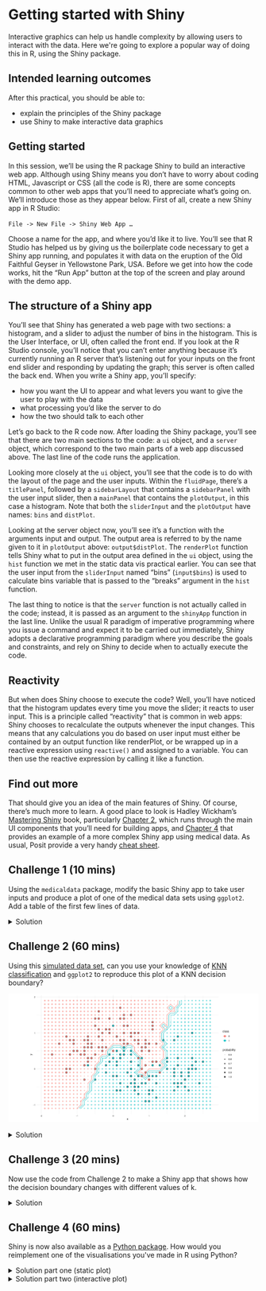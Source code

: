 # Getting started with Shiny

Interactive graphics can help us handle complexity by allowing users to interact with the data. Here we're going to explore a popular way of doing this in R, using the Shiny package.

## Intended learning outcomes
After this practical, you should be able to:
* explain the principles of the Shiny package
* use Shiny to make interactive data graphics

## Getting started

In this session, we’ll be using the R package Shiny to build an interactive web app. Although using Shiny means you don’t have to worry about coding HTML, Javascript or CSS (all the code is R), there are some concepts common to other web apps that you’ll need to appreciate what’s going on. We’ll introduce those as they appear below. First of all, create a new Shiny app in R Studio:

```File -> New File -> Shiny Web App …```

Choose a name for the app, and where you’d like it to live. You’ll see that R Studio has helped us by giving us the boilerplate code necessary to get a Shiny app running, and populates it with data on the eruption of the Old Faithful Geyser in Yellowstone Park, USA. Before we get into how the code works, hit the “Run App” button at the top of the screen and play around with the demo app.

## The structure of a Shiny app

You’ll see that Shiny has generated a web page with two sections: a histogram, and a slider to adjust the number of bins in the histogram. This is the User Interface, or UI, often called the front end. If you look at the R Studio console, you’ll notice that you can’t enter anything because it’s currently running an R server that’s listening out for your inputs on the front end slider and responding by updating the graph; this server is often called the back end. When you write a Shiny app, you’ll specify:

* how you want the UI to appear and what levers you want to give the user to play with the data
* what processing you’d like the server to do
* how the two should talk to each other

Let’s go back to the R code now. After loading the Shiny package, you’ll see that there are two main sections to the code: a `ui` object, and a `server` object, which correspond to the two main parts of a web app discussed above. The last line of the code runs the application.

Looking more closely at the `ui` object, you’ll see that the code is to do with the layout of the page and the user inputs. Within the `fluidPage`, there’s a `titlePanel`, followed by a `sidebarLayout` that contains a `sidebarPanel` with the user input slider, then a `mainPanel` that contains the `plotOutput`, in this case a histogram. Note that both the `sliderInput` and the `plotOutput` have names: `bins` and `distPlot`.

Looking at the server object now, you’ll see it’s a function with the arguments input and output. The output area is referred to by the name given to it in `plotOutput` above: `output$distPlot`. The `renderPlot` function tells Shiny what to put in the output area defined in the `ui` object, using the `hist` function we met in the static data vis practical earlier. You can see that the user input from the `sliderInput` named “bins” (`input$bins`) is used to calculate bins variable that is passed to the “breaks” argument in the `hist` function.

The last thing to notice is that the `server` function is not actually called in the code; instead, it is passed as an argument to the `shinyApp` function in the last line. Unlike the usual R paradigm of imperative programming where you issue a command and expect it to be carried out immediately, Shiny adopts a declarative programming paradigm where you describe the  goals and constraints, and rely on Shiny to decide when to actually execute the code.

## Reactivity

But when does Shiny choose to execute the code? Well, you’ll have noticed that the histogram updates every time you move the slider; it reacts to user input. This is a principle called “reactivity” that is common in web apps: Shiny chooses to recalculate the outputs whenever the input changes. This means that any calculations you do based on user input must either be contained by an output function like renderPlot, or be wrapped up in a reactive expression using `reactive()` and assigned to a variable. You can then use the reactive expression by calling it like a function.

## Find out more

That should give you an idea of the main features of Shiny. Of course, there’s much more to learn. A good place to look is Hadley Wickham’s [Mastering Shiny](https://mastering-shiny.org/index.html) book, particularly [Chapter 2](https://mastering-shiny.org/basic-ui.html), which runs through the main UI components that you’ll need for building apps, and [Chapter 4](https://mastering-shiny.org/basic-case-study.html) that provides an example of a more complex Shiny app using medical data. As usual, Posit provide a very handy [cheat sheet](https://rstudio.github.io/cheatsheets/html/shiny.html).

## Challenge 1 (10 mins)
Using the `medicaldata` package, modify the basic Shiny app to take user inputs and produce a plot of one of the medical data sets using `ggplot2`. Add a table of the first few lines of data.

<details>
<summary>Solution</summary>

```R
library(shiny)
library(medicaldata)
library(ggplot2)

# Define UI for application that draws a histogram
ui <- fluidPage(

    # Application title
    titlePanel("Baseline polyp count in males and females"),

    # Flexible fluid row with narrow column for slider input for number of bins 
    fluidRow(
        column(width=4,
            sliderInput("bins",
                        "Number of bins:",
                        min = 1,
                        max = 50,
                        value = 30)
        ),

        # Show a plot of the generated distribution
        column(width=8,
           plotOutput("distPlot")
        )
    ),
    
    # A new row for the data table
    fluidRow(
      column(width=12,
             DT::DTOutput("dat_table")
      )
    )
)

# Define server logic required to draw a histogram
server <- function(input, output) {

    # Render the plot
    output$distPlot <- renderPlot({
      
      ggplot(polyps, aes(x=baseline, colour=sex, fill=sex)) +
        geom_histogram(alpha=0.5, position="identity", bins=input$bins) +
        facet_grid(sex ~ .)
      
    })
    
    # Render the table
    output$dat_table <- DT::renderDT(polyps, options=list(pageLength=10))
}

# Run the application 
shinyApp(ui = ui, server = server)

```

</details>

## Challenge 2 (60 mins)
Using this [simulated data set](moons.csv), can you use your knowledge of [KNN classification](https://www.rdocumentation.org/packages/class/versions/7.3-23/topics/knn) and `ggplot2` to reproduce this plot of a KNN decision boundary?

![plot of a KNN decision boundary](knn.png)

<details>
<summary>Solution</summary>

```R

library(readr)
library(ggplot2)
library(dplyr)
library(class)

train <- read_csv("moons.csv") |>
  mutate(cl=as.factor(cl))

# Define the grid limits
x_min <- min(train$x) - 0.2
x_max <- max(train$x) + 0.2
y_min <- min(train$y) - 0.2
y_max <- max(train$y) + 0.2

# Create a grid of values
test <- expand.grid(x = seq(x_min, x_max, by = 0.1),
                    y = seq(y_min, y_max, by = 0.1))


# Train the k-NN model and predict on the grid
k <- 20  # Number of neighbors
classif <- knn(train = train[,1:2], prob = TRUE, test = test, 
                         cl = train$cl, k = k)

prob <- attr(classif, "prob")

dataf <- bind_rows(mutate(test,
                          prob=prob,
                          cls=0,
                          prob_cls=ifelse(classif==cls,
                                          1, 0)),
                   mutate(test,
                          prob=prob,
                          cls=1,
                          prob_cls=ifelse(classif==cls,
                                          1, 0))) |>
  mutate(cls=as.factor(cls))


ggplot(dataf) +
  geom_point(aes(x=x, y=y, col=cls, size=prob, alpha=0.2),
             data = mutate(test, cls=classif),
             show.legend=c(alpha=FALSE, cls=TRUE, prob=TRUE)) + 
  scale_size(range=c(0,1.5)) +
  geom_contour(aes(x=x, y=y, z=prob_cls, group=cls, color=cls),
               bins=2,
               data=dataf) +
  geom_point(aes(x=x, y=y, col=cl),
             size=2,
             data=train) +
  geom_point(aes(x=x, y=y),
             size=2, shape=1,
             data=train) +
  labs(title = "KNN decision boundary") +
  guides(colour=guide_legend("class"),
         size=guide_legend("probability")) +
  theme_minimal()

```

</details>


## Challenge 3 (20 mins)
Now use the code from Challenge 2 to make a Shiny app that shows how the decision boundary changes with different values of k.

<details>
<summary>Solution</summary>

```R

library(readr)
library(ggplot2)
library(dplyr)
library(class)
library(markdown)

train <- read_csv("moons.csv") |>
  mutate(cl=as.factor(cl))

# Define the grid limits
x_min <- min(train$x) - 0.2
x_max <- max(train$x) + 0.2
y_min <- min(train$y) - 0.2
y_max <- max(train$y) + 0.2

# Create a grid of values
test <- expand.grid(x = seq(x_min, x_max, by = 0.1),
                    y = seq(y_min, y_max, by = 0.1))

# Define UI for application that draws a histogram
ui <- fluidPage(

    # Application title
    titlePanel("Value of k in KNN"),

    # Flexible fluid row with narrow column for slider input for value of k
    fluidRow(
      column(width=8,
             includeMarkdown("knn.md")
      ),  
      
      column(width=4,
            sliderInput("k",
                        "Value of k:",
                        min = 1,
                        max = 100,
                        value = 5)
      )

    ),
    
    fluidRow(
      column(width=12,
             plotOutput("decision_plot", height="500px")
      )
    )
    
)


# Define server logic required to draw a histogram
server <- function(input, output) {
  
  # Render the plot
  output$decision_plot <- renderPlot({
    
    classif <- knn(train = train[,1:2], prob = TRUE, test = test, 
                   cl = train$cl, k = input$k)
    
    prob <- attr(classif, "prob")
    
    dataf <- bind_rows(mutate(test,
                              prob=prob,
                              cls=0,
                              prob_cls=ifelse(classif==cls,
                                              1, 0)),
                       mutate(test,
                              prob=prob,
                              cls=1,
                              prob_cls=ifelse(classif==cls,
                                              1, 0))) |>
      mutate(cls=as.factor(cls))
    
    ggplot(dataf) +
      coord_fixed() +
      geom_point(aes(x=x, y=y, col=cls, size=prob, alpha=0.2),
                 data = mutate(test, cls=classif),
                 show.legend=c(alpha=FALSE, cls=TRUE, prob=TRUE)) + 
      scale_size(range=c(0,2)) +
      geom_contour(aes(x=x, y=y, z=prob_cls, group=cls, color=cls),
                   bins=2,
                   data=dataf) +
      geom_point(aes(x=x, y=y, col=cl),
                 size=3,
                 data=train) +
      geom_point(aes(x=x, y=y),
                 size=3, shape=1,
                 data=train) +
      guides(colour=guide_legend("class"),
             size=guide_legend("probability")) +
      theme_minimal()
    
  })
    
}

# Run the application 
shinyApp(ui = ui, server = server)

```

</details>

## Challenge 4 (60 mins)
Shiny is now also available as a [Python package](https://shiny.posit.co/py/). How would you reimplement one of the visualisations you've made in R using Python?

<details>
<summary>Solution part one (static plot)</summary>

```python

import pandas as pd
import numpy as np
from sklearn.neighbors import KNeighborsClassifier
from plotnine import ggplot, aes, geom_point, scale_size, guides, guide_legend, theme_tufte
import matplotlib.pyplot as plt

# Load the dataset
train = pd.read_csv('./moons.csv')
train.cl = train.cl.astype('category')

# Find the min and max values for x and y to create a grid for test
x_min = train['x'].min() - 0.2
x_max = train['x'].max() + 0.2
y_min = train['y'].min() - 0.2
y_max = train['y'].max() + 0.2

test = pd.DataFrame([(x,y) for x in np.arange(x_min, x_max + 0.1, 0.1) for y in np.arange(y_min, y_max + 0.1, 0.1)],
                    columns=['x', 'y'])

# Set the value of k for KNN and fit the model
k = 20

knn = KNeighborsClassifier(n_neighbors=k, weights='distance', p=2)
knn = knn.fit(train[['x','y']], train['cl'])

# Now predict classfication and probabilities across the grid
classif = knn.predict(test)
prob = np.array([max(p) for p in knn.predict_proba(test)])

test['cls'] = classif
test.cls = test.cls.astype('category')
test['prob'] = prob

# Use plotnine (a python implementation of ggplot) to plot the results
# Note that geom_contour is not available in plotnine
knn_plot = (
    ggplot(test)
    + geom_point(aes(x='x', y='y', colour='cls', size='prob', alpha=0.2), stroke=0, show_legend={'alpha': False})
    + scale_size(range=[0, 2.25])
    + geom_point(aes(x='x', y='y', colour='cl'), size=3, stroke=0, data=train)
    + geom_point(aes(x='x', y='y'), size=3, fill='none', stroke=0.3, data=train)
    + guides(colour=guide_legend('class'), size=guide_legend('probability'))
    + theme_tufte()
)

# Save the plot
knn_plot.save('knn_plot.png', width=6, height=4, dpi=300)

```

![plot of a KNN decision boundary using python](knn_plot.png)

</details>

<details>
<summary>Solution part two (interactive plot)</summary>

```python

import pandas as pd
import numpy as np
from sklearn.neighbors import KNeighborsClassifier
from plotnine import ggplot, aes, geom_point, scale_size, guides, guide_legend, theme_tufte
import matplotlib.pyplot as plt

from shiny import App, render, ui

# Load the dataset
train = pd.read_csv('./moons.csv')
train.cl = train.cl.astype('category')

# Find the min and max values for x and y to create a grid for test
x_min = train['x'].min() - 0.2
x_max = train['x'].max() + 0.2
y_min = train['y'].min() - 0.2
y_max = train['y'].max() + 0.2

test = pd.DataFrame([(x,y) for x in np.arange(x_min, x_max + 0.1, 0.1) for y in np.arange(y_min, y_max + 0.1, 0.1)],
                    columns=['x', 'y'])


app_ui = ui.page_fluid(
    ui.panel_title("Value of k in KNN"),
    ui.row(
        ui.column(
            8,
            ui.markdown(
                """
                Changing the value of k can influence the decision boundary in k-nearest-neighbour classification.
                Use the slider to change the value of k and watch how it affects the classification of points in this simulated data set.
                """
            ),
        ),
        ui.column(
            4,
            ui.input_slider(
                "k",
                "Value of k",
                min=1,
                max=100,
                value=5,
                step=1,
                width="100%",
            )
        )
    ),
    ui.row(
        ui.column(
            12,
            ui.output_plot("decision_plot", width="100%", height="500px"),
        )
    )
)

def server(input, output, session):
    @render.plot
    def decision_plot():
                
        # Set the value of k for KNN and fit the model
        k = input.k()

        knn = KNeighborsClassifier(n_neighbors=k,  p=2)
        knn = knn.fit(train[['x','y']], train['cl'])

        # Now predict classfication and probabilities across the grid
        classif = knn.predict(test)
        prob = np.array([max(p) for p in knn.predict_proba(test)])

        out = test.copy()

        out['cls'] = classif
        out.cls = out.cls.astype('category')
        out['prob'] = prob

        # Use plotnine (a python implementation of ggplot) to plot the results
        # Note that geom_contour is not available in plotnine
        knn_plot = (
            ggplot(out)
            + geom_point(aes(x='x', y='y', colour='cls', size='prob', alpha=0.2), stroke=0, show_legend={'alpha': False})
            + scale_size(range=[0.1, 2.25])
            + geom_point(aes(x='x', y='y', colour='cl'), size=3, stroke=0, data=train)
            + geom_point(aes(x='x', y='y'), size=3, fill='none', stroke=0.3, data=train)
            + guides(colour=guide_legend('class'), size=guide_legend('probability'))
            + theme_tufte()
        )

        return knn_plot

app = App(app_ui, server)

```

</details>
